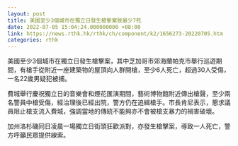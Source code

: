 ```yaml
---
layout: post
title: 美國至少3個城市在獨立日發生槍擊案致最少7死
date: 2022-07-05 15:04:24.000000000 +08:00
link: https://news.rthk.hk/rthk/ch/component/k2/1656273-20220705.htm
categories: rthk
---
```


美國至少3個城市在獨立日發生槍擊案，其中芝加哥市郊海蘭帕克市舉行巡遊期間，有槍手從附近一座建築物的屋頂向人群開槍，至少6人死亡，超過30人受傷，一名22歲男疑犯被捕。

費城舉行慶祝獨立日的音樂會和煙花匯演期間，藝術博物館附近傳出槍聲，至少兩名警員中槍受傷，經治理後已經出院，警方仍在追緝槍手。市長肯尼表示，懇求議員阻止槍支流入費城，強調當地的傳統不能夠亦不會被槍支暴力的禍害破壞。

加州洛杉磯同日凌晨一場獨立日街頭狂歡派對，亦發生槍擊案，導致一人死亡，警方呼籲民眾提供線索。
